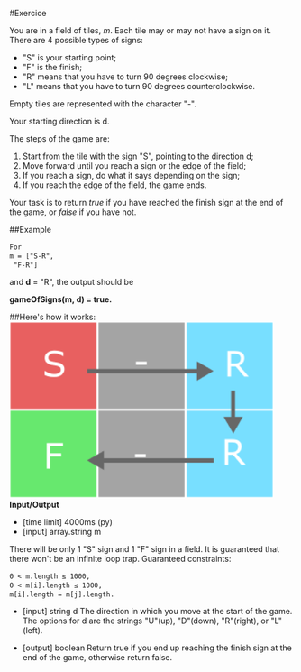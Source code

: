 #Exercice

You are in a field of tiles, *m*. Each tile may or may not have a sign on it.
There are 4 possible types of signs:

* "S" is your starting point;
* "F" is the finish;
* "R" means that you have to turn 90 degrees clockwise;
* "L" means that you have to turn 90 degrees counterclockwise.

Empty tiles are represented with the character "-".

Your starting direction is d.

The steps of the game are:

1.	Start from the tile with the sign "S", pointing to the direction d;
2.	Move forward until you reach a sign or the edge of the field;
3.	If you reach a sign, do what it says depending on the sign;
4.	If you reach the edge of the field, the game ends.

Your task is to return *true* if you have reached the finish sign at the end of the game, or *false* if you have not.

##Example

	For
	m = ["S-R", 
     "F-R"]

and **d** = "R", the output should be

**gameOfSigns(m, d) = true.**

##Here's how it works:
![Ejemplo](https://github.com/CarlosUrteaga/JobInterviewsQ/blob/master/Interview/Tiles/Picture1.png?raw=true)
**Input/Output**

* [time limit] 4000ms (py)
* [input] array.string m

There will be only 1 "S" sign and 1 "F" sign in a field.
It is guaranteed that there won't be an infinite loop trap.
Guaranteed constraints:

	0 < m.length ≤ 1000,
	0 < m[i].length ≤ 1000,
	m[i].length = m[j].length.

* [input] string d
The direction in which you move at the start of the game. The options for d are the strings "U"(up), "D"(down), "R"(right), or "L"(left).

* [output] boolean
Return true if you end up reaching the finish sign at the end of the game, otherwise return false.

